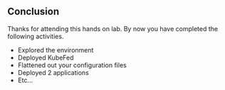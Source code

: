 ## Conclusion

Thanks for attending this hands on lab. By now you have completed the following activities.

* Explored the environment
* Deployed KubeFed
* Flattened out your configuration files
* Deployed 2 applications
* Etc...

